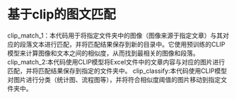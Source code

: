 # 基于clip的图文匹配
clip_match_1：本代码用于将指定文件夹中的图像（图像来源于指定文章）与其对应的段落文本进行匹配，并将匹配结果保存到新的目录中。它使用预训练的CLIP模型来计算图像和文本之间的相似度，从而找到最相关的图像和段落。
clip_match_2:本代码使用CLIP模型将Excel文件中的文章内容与对应的图片进行匹配，并将匹配结果保存到指定的文件夹中。
clip_classify:本代码使用CLIP模型对图片进行分类（统计图、流程图等），并将符合相似度阈值的图片移动到指定文件夹中。
